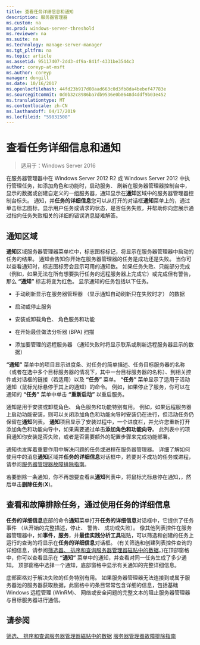 ```yaml
---
title: 查看任务详细信息和通知
description: 服务器管理器
ms.custom: na
ms.prod: windows-server-threshold
ms.reviewer: na
ms.suite: na
ms.technology: manage-server-manager
ms.tgt_pltfrm: na
ms.topic: article
ms.assetid: 95117407-2dd3-4f9a-841f-4331be3544c3
author: coreyp-at-msft
ms.author: coreyp
manager: dongill
ms.date: 10/16/2017
ms.openlocfilehash: 44fd23b917d08aad663c0d3fb8da4bebef47783e
ms.sourcegitcommit: 0d0b32c8986ba7db9536e0b8648d4ddf9b03e452
ms.translationtype: MT
ms.contentlocale: zh-CN
ms.lasthandoff: 04/17/2019
ms.locfileid: "59831508"
---
```

# <a name="view-task-details-and-notifications"></a>查看任务详细信息和通知

>适用于：Windows Server 2016

在服务器管理器中在 Windows Server 2012 R2 或 Windows Server 2012 中执行管理任务，如添加角色和功能时，启动服务、 刷新在服务器管理器控制台中，显示的数据或创建自定义的一组服务器，通知显示在**通知**区域中的服务器管理器控制台标头。 通知，并**任务的详细信息**您可以从打开的对话框**通知**菜单上的，通过单击标志图标，显示用户任务或请求的状态，是否任务失败，并帮助你向您展示通过指向任务失败相关的详细的错误消息疑难解答。

## <a name="the-notifications-area"></a>通知区域
**通知**区域服务器管理器菜单栏中，标志图标标记，将显示在服务器管理器中启动的任务的结果。 通知会告知你开始在服务器管理器的任务是成功还是失败。 当你可以查看通知时，标志图标旁会显示可用的通知数。 如果任务失败、只能部分完成（例如，如果无法在所有想要执行任务的远程服务器上完成它）或完成但有警告，那么 **“通知”** 标志将变为红色。 显示通知的任务包括以下任务。

-   手动刷新显示在服务器管理器 （显示通知自动刷新只在失败时才） 的数据

-   启动或停止服务

-   安装或卸载角色、 角色服务和功能

-   在开始最佳做法分析器 (BPA) 扫描

-   添加要管理的远程服务器 （通知失败时将显示联系或刷新远程服务器显示的数据）

**“通知”** 菜单中的项目显示进度条、对任务的简单描述、任务目标服务器的名称（或者在选中多个目标服务器的情况下，其中一台目标服务器的名称）、到相关控件或对话框的链接（若适用）以及 **“任务”** 菜单。 **“任务”** 菜单显示了适用于活动通知（鼠标光标悬停于其上的通知）的命令。 例如，如果停止了服务，你可以在通知的 **“任务”** 菜单中单击 **“重新启动”** 以重启服务。

通知是用于安装或卸载角色、 角色服务和功能特别有用。 例如，如果远程服务器上启动功能安装，则可以关闭添加角色和功能向导时安装仍在进行，但活动任务仍保留在**通知**列表。 **通知**项目显示了安装过程中，一个进度栏，并允许您重新打开添加角色和功能向导中，如果需要通过单击**添加角色和功能向导**。 此列表中的项目通知你安装是否失败，或者是否需要额外的配置步骤来完成功能部署。

通知也发挥着重要作用中解决问题的任务或进程在服务器管理器。 详细了解如何使用中的消息**通知**区域并**任务的详细信息**对话框中，若要对不成功的任务或进程，请参阅[服务器管理器故障排除指南](https://social.technet.microsoft.com/wiki/contents/articles/13443.windows-server-2012-server-manager-troubleshooting-guide-part-i-overview.aspx)。

若要删除一条通知，你不再想要查看从**通知**列表中，将鼠标光标悬停在通知，，然后单击**删除任务**(**X**)。

## <a name="viewing-and-troubleshooting-tasks-by-using-task-details"></a>查看和故障排除任务，通过使用任务的详细信息
**任务的详细信息**底部的命令**通知**菜单打开**任务的详细信息**对话框中，它提供了任务事件 （从开始的完整描述，停止、 警告、 成功或失败）。 像其他列表控件在服务器管理器中，如**事件**，**服务**，并**最佳实践分析工具**磁贴，可以筛选和创建的任务上运行的查询的将显示在**任务的详细信息**对话框。 (有关筛选和创建列表控件查询的详细信息，请参阅[筛选器、 排序和查询服务器管理器磁贴中的数据](filter-sort-and-query-data-in-server-manager-tiles.md)。)在顶部窗格中，你可以查看显示在 **“通知”** 菜单中的通知，并查看对同一任务生成了多少通知。 顶部窗格中选择一个通知，底部窗格中显示有关通知的完整详细信息。

底部窗格对于解决失败的任务特别有用。 如果服务器管理器无法连接到或属于服务器池的服务器获取数据，此窗格中的条目常常包含详细的信息，包括基础 Windows 远程管理 (WinRM)、 网络或安全问题的完整文本的阻止服务器管理器与目标服务器进行通信。

## <a name="see-also"></a>请参阅
[筛选、 排序和查询服务器管理器磁贴中的数据](filter-sort-and-query-data-in-server-manager-tiles.md)
[服务器管理器故障排除指南](https://social.technet.microsoft.com/wiki/contents/articles/13443.windows-server-2012-server-manager-troubleshooting-guide-part-i-overview.aspx)
